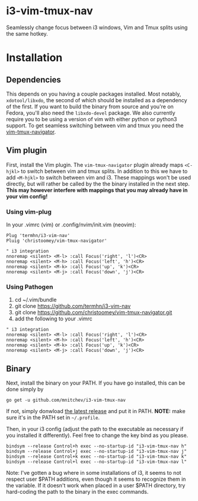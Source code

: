 # i3-vim-tmux-nav
Seamlessly change focus between i3 windows, Vim and Tmux splits using the same hotkey.

# Installation

## Dependencies

This depends on you having a couple packages installed. Most notably, `xdotool/libxdo`, the second of which should be installed as a dependency of the first. If you want to build the binary from source and you're on Fedora, you'll also need the `libxdo-devel` package. We also currently require you to be using a version of vim with either python or python3 support.
To get seamless switching between vim and tmux you need the [vim-tmux-navigator](https://github.com/christoomey/vim-tmux-navigator).

## Vim plugin

First, install the Vim plugin. The `vim-tmux-navigator` plugin already maps `<C-hjkl>` to switch between vim and tmux splits. In addition to this we have to add `<M-hjkl>` to switch between vim and i3. These mappings won't be used directly, but will rather be called by the the binary installed in the next step. **This may however interfere with mappings that you may already have in your vim config!**

### Using vim-plug
In your .vimrc (vim) or .config/nvim/init.vim (neovim):

```vim
Plug 'termhn/i3-vim-nav'
Pluig 'christoomey/vim-tmux-navigator'

" i3 integration
nnoremap <silent> <M-l> :call Focus('right', 'l')<CR>
nnoremap <silent> <M-h> :call Focus('left', 'h')<CR>
nnoremap <silent> <M-k> :call Focus('up', 'k')<CR>
nnoremap <silent> <M-j> :call Focus('down', 'j')<CR>
```

### Using Pathogen
1. cd ~/.vim/bundle
1. git clone https://github.com/termhn/i3-vim-nav
1. git clone https://github.com/christoomey/vim-tmux-navigator.git
1. add the following to your .vimrc

```vim
" i3 integration
nnoremap <silent> <M-l> :call Focus('right', 'l')<CR>
nnoremap <silent> <M-h> :call Focus('left', 'h')<CR>
nnoremap <silent> <M-k> :call Focus('up', 'k')<CR>
nnoremap <silent> <M-j> :call Focus('down', 'j')<CR>
```

## Binary

Next, install the binary on your PATH. If you have go installed, this can be done simply by

```
go get -u github.com/mnitchev/i3-vim-tmux-nav
```
If not, simply donwload [the latest release]() and put it in PATH.
**NOTE:** make sure it's in the PATH set in `~/.profile`.

Then, in your i3 config (adjust the path to the executable as necessary if you installed it differently). Feel free to change the key bind as you please.

```
bindsym --release Control+h exec --no-startup-id "i3-vim-tmux-nav h"
bindsym --release Control+j exec --no-startup-id "i3-vim-tmux-nav j"
bindsym --release Control+k exec --no-startup-id "i3-vim-tmux-nav k"
bindsym --release Control+l exec --no-startup-id "i3-vim-tmux-nav l"
```

Note: I've gotten a bug where in some installations of i3, it seems to not respect user $PATH additions, even though it seems to recognize them in the variable. If it doesn't work when placed in a user $PATH directory, try hard-coding the path to the binary in the exec commands.
